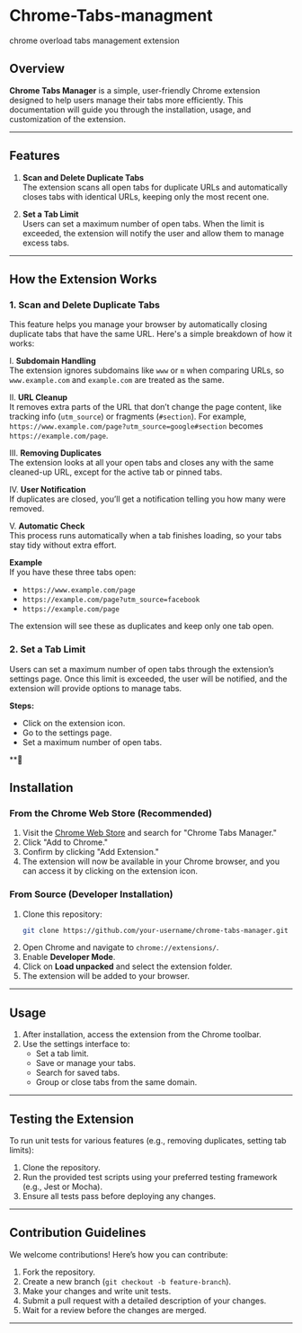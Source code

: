 # Chrome-Tabs-managment
chrome overload tabs management extension

## Overview
**Chrome Tabs Manager** is a simple, user-friendly Chrome extension designed to help users manage their tabs more efficiently.
This documentation will guide you through the installation, usage, and customization of the extension.

---

## Features

1. **Scan and Delete Duplicate Tabs**  
   The extension scans all open tabs for duplicate URLs and automatically closes tabs with identical URLs, keeping only the most recent one.

2. **Set a Tab Limit**  
   Users can set a maximum number of open tabs. When the limit is exceeded, the extension will notify the user and allow them to manage excess tabs.
---

## How the Extension Works

### 1. **Scan and Delete Duplicate Tabs**

This feature helps you manage your browser by automatically closing duplicate tabs that have the same URL. Here's a simple breakdown of how it works:

I. **Subdomain Handling**  
   The extension ignores subdomains like `www` or `m` when comparing URLs, so `www.example.com` and `example.com` are treated as the same.

II. **URL Cleanup**  
   It removes extra parts of the URL that don’t change the page content, like tracking info (`utm_source`) or fragments (`#section`). For example, `https://www.example.com/page?utm_source=google#section` becomes `https://example.com/page`.

III. **Removing Duplicates**  
   The extension looks at all your open tabs and closes any with the same cleaned-up URL, except for the active tab or pinned tabs.

IV. **User Notification**  
   If duplicates are closed, you’ll get a notification telling you how many were removed.

V. **Automatic Check**  
   This process runs automatically when a tab finishes loading, so your tabs stay tidy without extra effort.

   **Example**  
   If you have these three tabs open:
   - `https://www.example.com/page`
   - `https://example.com/page?utm_source=facebook`
   - `https://example.com/page`

   The extension will see these as duplicates and keep only one tab open.

  
### 2. **Set a Tab Limit**

Users can set a maximum number of open tabs through the extension’s settings page. Once this limit is exceeded, the user will be notified, and the extension will provide options to manage tabs.

**Steps:**
- Click on the extension icon.
- Go to the settings page.
- Set a maximum number of open tabs.

**

## Installation

### **From the Chrome Web Store (Recommended)**

1. Visit the [Chrome Web Store](https://chrome.google.com/webstore) and search for "Chrome Tabs Manager."
2. Click "Add to Chrome."
3. Confirm by clicking "Add Extension."
4. The extension will now be available in your Chrome browser, and you can access it by clicking on the extension icon.

### **From Source (Developer Installation)**

1. Clone this repository:
   ```bash
   git clone https://github.com/your-username/chrome-tabs-manager.git
2. Open Chrome and navigate to `chrome://extensions/`.
3. Enable **Developer Mode**.
4. Click on **Load unpacked** and select the extension folder.
5. The extension will be added to your browser.

---

## Usage

1. After installation, access the extension from the Chrome toolbar.
2. Use the settings interface to:
   - Set a tab limit.
   - Save or manage your tabs.
   - Search for saved tabs.
   - Group or close tabs from the same domain.

---

## Testing the Extension

To run unit tests for various features (e.g., removing duplicates, setting tab limits):
1. Clone the repository.
2. Run the provided test scripts using your preferred testing framework (e.g., Jest or Mocha).
3. Ensure all tests pass before deploying any changes.

---

## Contribution Guidelines

We welcome contributions! Here’s how you can contribute:

1. Fork the repository.
2. Create a new branch (`git checkout -b feature-branch`).
3. Make your changes and write unit tests.
4. Submit a pull request with a detailed description of your changes.
5. Wait for a review before the changes are merged.

---
